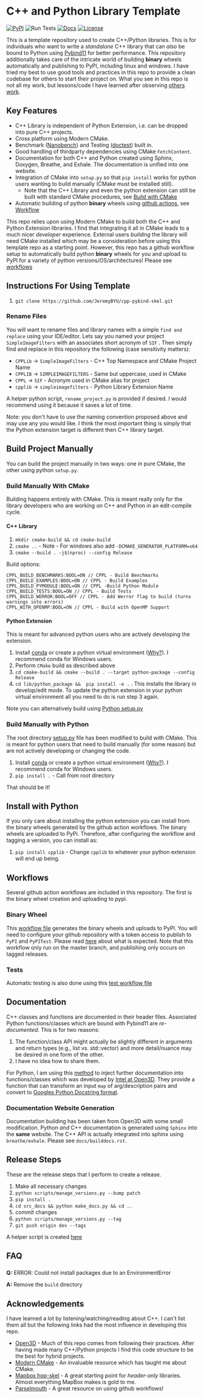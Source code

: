 # C++ and Python Library Template

[![PyPI](https://img.shields.io/pypi/v/cpplib.svg)](https://pypi.org/project/cpplib/)
![Run Tests](https://github.com/JeremyBYU/cpp-pybind-skel/workflows/Run%20Tests/badge.svg)
[![Docs](https://img.shields.io/badge/API-docs-blue)](https://jeremybyu.github.io/cpp-pybind-skel/)
[![License](https://img.shields.io/pypi/l/cpplib.svg)](https://github.com/JeremyBYU/cpp-pybind-skel/blob/master/LICENSE)

This is a template repository used to create  C++/Python libraries. This is for individuals who want to write a *standalone* C++ library that can *also* be bound to Python using [Pybind11](https://pybind11.readthedocs.io/en/stable/) for better performance. This repository additionally takes care of the intricate world of building **binary** wheels automatically and publishing to PyPI, including linux and windows. I have tried my best to use good tools and practices in this repo to provide a clean codebase for others to start their project on. What you see in this repo is not all my work, but lessons/code I have learned after observing [others work](#acknowledgements). 

## Key Features

* C++ Library is independent of Python Extension, i.e. can be dropped into pure C++ projects.
* Cross platform using Modern CMake.
* Benchmark ([Nanobench](https://github.com/martinus/nanobench)) and Testing ([doctest](https://github.com/onqtam/doctest)) built in.
* Good handling of thirdparty dependencies using CMake `FetchContent`.
* Documentation for both C++ and Python created using Sphinx, Doxygen, Breathe, and Exhale. The documentation is unified into one website.
* Integration of CMake into `setup.py` so that `pip install` works for python users wanting to build manually (CMake must be installed still).
    *  Note that the C++ Library and even the python extension can still be built with standard CMake procedures, see [Build with CMake](#build-manually-with-cmake)
* Automatic building of python **binary** wheels using [github actions](https://docs.github.com/en/free-pro-team@latest/actions/learn-github-actions), see [Workflow](#workflow)

This repo relies upon using Modern CMake to build both the C++ and Python Extension libraries. I find that integrating it all in CMake leads to a much nicer *developer* experience. External users *building* the library will need CMake installed which may be a consideration before using this template repo as a starting point. However, this repo has a github workflow setup to automatically build python **binary** wheels for you and upload to PyPI for a variety of python versions/OS/architectures! Please see [workflows](#workflows)

## Instructions For Using Template

1. `git clone https://github.com/JeremyBYU/cpp-pybind-skel.git`

### Rename Files

You will want to rename files and library names with a simple `find and replace` using your IDE/editor. Lets say you named your project `SimpleImageFilters` with an associates short acronym of `SIF` . Then simply find and replace in this repository the following (case sensitivity matters):

* `CPPLib` -> `SimpleImageFilters` - C++ Top Namespace and CMake Project Name
* `CPPLIB` -> `SIMPLEIMAGEFILTERS` - Same but uppercase, used in CMake
* `CPPL` -> `SIF` - Acronym used in CMake alias for project
* `cpplib` -> `simpleimagefilters` - Python Library Extension Name

A helper python script, `rename_project.py` is provided if desired. I would recommend using it because it saves a lot of time.

Note: you don't have to use the naming convention proposed above and may use any you would like. I think the most important thing is simply that the Python extension target is different then C++ library target.

## Build Project Manually

You can build the project manually in two ways: one in pure CMake, the other using python `setup.py`.
### Build Manually With CMake

Building happens entirely with CMake. This is meant really only for the library developers who are working on C++ and Python in an edit-compile cycle.

#### C++ Library

1. `mkdir cmake-build && cd cmake-build` 
2. `cmake ..` -  Note - For windows also add `-DCMAKE_GENERATOR_PLATFORM=x64` 
3. `cmake --build . -j$(nproc) --config Release`

Build options:

```text
CPPL_BUILD_BENCHMARKS:BOOL=ON // CPPL - Build Benchmarks
CPPL_BUILD_EXAMPLES:BOOL=ON // CPPL - Build Examples
CPPL_BUILD_PYMODULE:BOOL=ON // CPPL -Build Python Module
CPPL_BUILD_TESTS:BOOL=ON // CPPL - Build Tests
CPPL_BUILD_WERROR:BOOL=OFF // CPPL - Add Werror flag to build (turns warnings into errors)
CPPL_WITH_OPENMP:BOOL=ON // CPPL - Build with OpenMP Support
```

#### Python Extension

This is meant for advanced python users who are actively developing the extension.

1. Install [conda](https://conda.io/projects/conda/en/latest/) or create a python virtual environment ([Why?](https://medium.freecodecamp.org/why-you-need-python-environments-and-how-to-manage-them-with-conda-85f155f4353c)). I recommend conda for Windows users.
2. Perform `CMake` build as described above
3. `cd cmake-build && cmake --build . --target python-package --config Release` 
4. `cd lib/python_package &&  pip install -e .` . This installs the library in develop/edit mode. To update the python extension in your python virtual environment all you need to do is run step 3 again.

<!-- You can build a binary wheel that you can distribute to users with your **exact** same platform by

1. `cmake --build . --target pip-package --config Release`  -->

<!-- The wheel should then be at `cmake-build\lib\python_package\pip_package`.  -->
Note you can alternatively build using [Python setup.py](#build-manually-with-python)

### Build Manually with Python

The root directory [setup.py](setup.py) file has been modified to build with CMake. This is meant for python users that need to build manually (for some reason) but are not actively developing or changing the code.

1. Install [conda](https://conda.io/projects/conda/en/latest/) or create a python virtual environment ([Why?](https://medium.freecodecamp.org/why-you-need-python-environments-and-how-to-manage-them-with-conda-85f155f4353c)). I recommend conda for Windows users.
2. `pip install .` - Call from root directory

That should be it!

## Install with Python

If you only care about installing the python extension you can install from the binary wheels generated by the github action workflows. The binary wheels are uploaded to PyPi. Therefore, after configuring the workflow and tagging a version, you can install as:

1. `pip install cpplib` - Change `cpplib` to whatever your python extension will end up being.

## Workflows

Several github action workflows are included in this repository. The first is the binary wheel creation and uploading to pypi.

### Binary Wheel

This [workflow file](.github/workflows/wheels.yml) generates the binary wheels and uploads to PyPI. You will need to configure your github repository with a token access to publish to `PyPI` and `PyPITest`. Please read [here](https://github.com/pypa/gh-action-pypi-publish) about what is expected. Note that this workflow only run on the master branch, and publishing only occurs on tagged releases.

### Tests

Automatic testing is also done using this [test workflow file](.github/workflows/tests.yml) 
## Documentation

C++ classes and functions are documented in their header files. Associated Python functions/classes which are bound with Pybind11 are *re-documented*. This is for two reasons:

1. The function/class API might actually be slightly different in arguments and return types (e.g., list vs. std::vector) and more detail/nuance may be desired in one form of the other.
2. I have no idea how to share them.

For Python, I am using this [method](./src/Python/cpplib_pybind/docstring/docstring.hpp) to inject further documentation into functions/classes which was developed by [Intel at Open3D](https://github.com/intel-isl/Open3D). They provide a function that can transform an input `map` of arg/description pairs and convert to [Googles Python Docstring format](https://sphinxcontrib-napoleon.readthedocs.io/en/latest/example_google.html).

### Documentation Website Generation

Documentation building has been taken from Open3D with some small modification. Python *and* C++ documentation is generated using `Sphinx` into the **same** website. The C++ API is actually integrated into sphinx using `breathe/exhale`. Please see `docs/builddocs.rst`.

## Release Steps

These are the release steps that I perform to create a release.

1. Make all necessary changes
2. `python scripts/manage_versions.py --bump patch`
3. `pip install .`
4. `cd src_docs && python make_docs.py && cd ..`
5. commit changes
6. `python scripts/manage_versions.py --tag`
7. `git push origin dev --tags`

A helper script is created [here](./scripts/make_release.sh)

## FAQ

###
**Q:** ERROR: Could not install packages due to an EnvironmentError

**A:** Remove the `build` directory
## Acknowledgements

I have learned a lot by listening/watching/reading about C++. I can't list them all but the following links had the most influence in developing this repo.

* [Open3D](https://github.com/intel-isl/Open3D) - Much of this repo comes from following their practices.  After having made many C++/Python projects I find this code structure to be the best for hybrid projects.
* [Modern CMake](https://cliutils.gitlab.io/modern-cmake/) - An invaluable resource which has taught me about CMake.
* [Mapbox hpp-skel](https://github.com/mapbox/hpp-skel) - A great starting point for *header-only* libraries. Almost everything MapBox makes is gold to me.
* [Parselmouth](https://github.com/YannickJadoul/Parselmouth) - A great resource on using github workflows!




